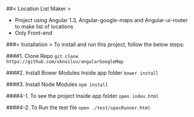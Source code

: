 

##< Location List Maker >

* Project using Angular 1.3, Angular-google-maps and Angular-ui-router to make list of locations
* Only Front-end

###< Installation >
To install and run this project, follow the below steps:

####1. Clone Repo
`git clone https://github.com/uknoiluv/angularGoogleMap`

####2. Install Bower Modules
Inside app folder `bower install`

####3. Install Node Modules
`npm install`

####4-1. To see the project
Inside app folder `open index.html`

####4-2. To Run the test file
`open ./test/specRunner.html`
